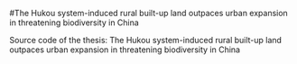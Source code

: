 #The Hukou system-induced rural built-up land outpaces urban expansion in threatening biodiversity in China

Source code of the thesis: The Hukou system-induced rural built-up land outpaces urban expansion in threatening biodiversity in China

